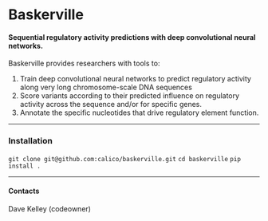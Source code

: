 # Baskerville

#### Sequential regulatory activity predictions with deep convolutional neural networks.

Baskerville provides researchers with tools to:

1. Train deep convolutional neural networks to predict regulatory activity along very long chromosome-scale DNA sequences
2. Score variants according to their predicted influence on regulatory activity across the sequence and/or for specific genes.
3. Annotate the specific nucleotides that drive regulatory element function.

---

### Installation

`git clone git@github.com:calico/baskerville.git`
`cd baskerville`
`pip install .`

---

#### Contacts

Dave Kelley (codeowner)
